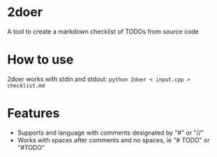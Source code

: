 # 2doer
A tool to create a markdown checklist of TODOs from source code

# How to use
2doer works with stdin and stdout:
`python 2doer < input.cpp > checklist.md`

# Features
- Supports and language with comments designated by "#" or "//"
- Works with spaces after comments and no spaces, ie "# TODO" or "#TODO"
